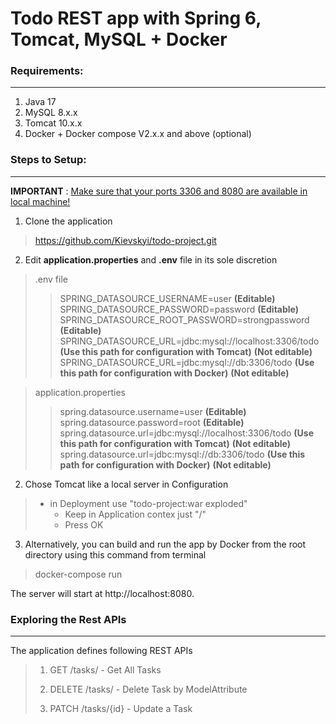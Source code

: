 # Todo REST app with Spring 6, Tomcat, MySQL + Docker

### Requirements:

---

1. Java 17
2. MySQL 8.x.x
3. Tomcat 10.x.x
4. Docker + Docker compose V2.x.x and above (optional)

### Steps to Setup:

---

**IMPORTANT** : <u>Make sure that your ports 3306 and 8080 are available in local machine!</u>

1. Clone the application

> https://github.com/Kievskyi/todo-project.git

2. Edit **application.properties** and **.env** file  in its sole discretion
> .env file
>>SPRING_DATASOURCE_USERNAME=user **(Editable)** <br>
SPRING_DATASOURCE_PASSWORD=password  **(Editable)** <br>
SPRING_DATASOURCE_ROOT_PASSWORD=strongpassword  **(Editable)** <br>
SPRING_DATASOURCE_URL=jdbc:mysql://localhost:3306/todo **(Use this path for configuration with Tomcat)**  **(Not editable)** <br>
SPRING_DATASOURCE_URL=jdbc:mysql://db:3306/todo **(Use this path for configuration with Docker)** **(Not editable)**
> 

>application.properties
>>spring.datasource.username=user **(Editable)**  <br>
spring.datasource.password=root **(Editable)** <br>
spring.datasource.url=jdbc:mysql://localhost:3306/todo **(Use this path for configuration with Tomcat)** **(Not editable)** <br>
spring.datasource.url=jdbc:mysql://db:3306/todo **(Use this path for configuration with Docker)** **(Not editable)**

2. Chose Tomcat like a local server in Configuration

> - in Deployment use "todo-project:war exploded"
>   - Keep in Application contex just "/"
>   - Press OK

3. Alternatively, you can build and run the app by Docker from the root directory using this command from terminal

> docker-compose run

The server will start at http://localhost:8080.

### Exploring the Rest APIs

---
The application defines following REST APIs

> 1. GET /tasks/ - Get All Tasks
>
>
>2. DELETE /tasks/ - Delete Task by ModelAttribute
>
>
>3. PATCH /tasks/{id} - Update a Task












